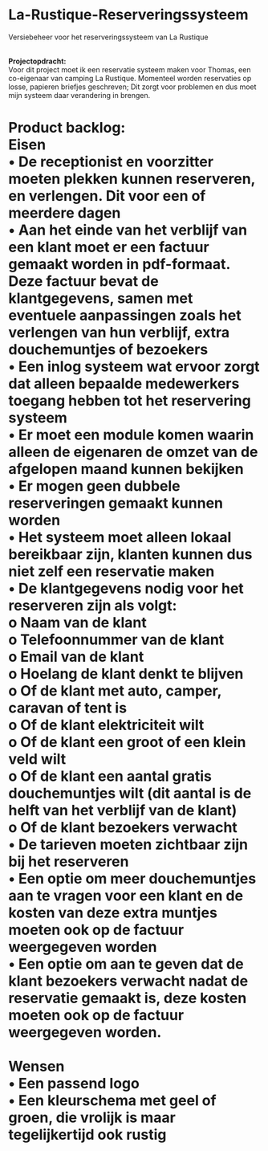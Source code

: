 # La-Rustique-Reserveringssysteem
Versiebeheer voor het reserveringssysteem van La Rustique </br></br>

<strong>Projectopdracht:</strong></br>
Voor dit project moet ik een reservatie systeem maken voor Thomas, een co-eigenaar van camping La Rustique. Momenteel worden reservaties op losse, papieren briefjes geschreven; Dit zorgt voor problemen en dus moet mijn systeem daar verandering in brengen.

<strong>Product backlog:</strong></br>
Eisen<br/>
•	De receptionist en voorzitter moeten plekken kunnen reserveren, en verlengen. Dit voor een of meerdere dagen </br>
•	Aan het einde van het verblijf van een klant moet er een factuur gemaakt worden in pdf-formaat. Deze factuur bevat de klantgegevens, samen met eventuele aanpassingen zoals het verlengen van hun verblijf, extra douchemuntjes of bezoekers</br>
•	Een inlog systeem wat ervoor zorgt dat alleen bepaalde medewerkers toegang hebben tot het reservering systeem</br>
•	Er moet een module komen waarin alleen de eigenaren de omzet van de afgelopen maand kunnen bekijken</br>
•	Er mogen geen dubbele reserveringen gemaakt kunnen worden</br>
•	Het systeem moet alleen lokaal bereikbaar zijn, klanten kunnen dus niet zelf een reservatie maken</br>
•	De klantgegevens nodig voor het reserveren zijn als volgt:</br>
o	Naam van de klant</br>
o	Telefoonnummer van de klant</br>
o	Email van de klant</br>
o	Hoelang de klant denkt te blijven</br>
o	Of de klant met auto, camper, caravan of tent is</br>
o	Of de klant elektriciteit wilt</br>
o	Of de klant een groot of een klein veld wilt</br>
o	Of de klant een aantal gratis douchemuntjes wilt (dit aantal is de helft van het verblijf van de klant)</br>
o	Of de klant bezoekers verwacht</br>
•	De tarieven moeten zichtbaar zijn bij het reserveren</br>
•	Een optie om meer douchemuntjes aan te vragen voor een klant en de kosten van deze extra muntjes moeten ook op de factuur weergegeven worden</br>
•	Een optie om aan te geven dat de klant bezoekers verwacht nadat de reservatie gemaakt is, deze kosten moeten ook op de factuur weergegeven worden.</br></br>
Wensen</br>
•	Een passend logo </br>
•	Een kleurschema met geel of groen, die vrolijk is maar tegelijkertijd ook rustig</br>
==============================================================================================================================================================================================================